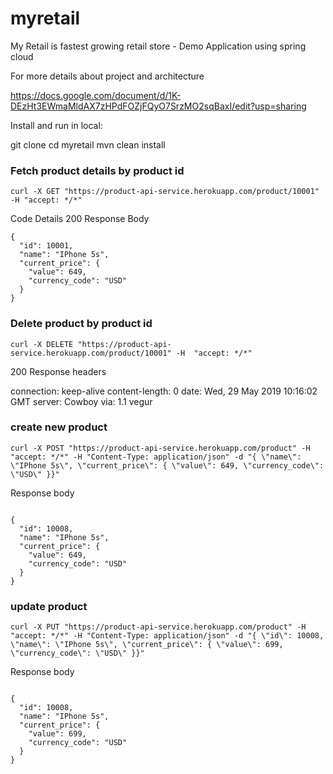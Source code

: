 # myretail
My Retail is fastest growing retail store - Demo Application using spring cloud

For more details about project and architecture

https://docs.google.com/document/d/1K-DEzHt3EWmaMldAX7zHPdFOZjFQyO7SrzMO2sqBaxI/edit?usp=sharing

Install and run in local:

git clone 
cd myretail
mvn clean install





### Fetch product details by product id
```
curl -X GET "https://product-api-service.herokuapp.com/product/10001" -H "accept: */*"
```

Code	Details
200	
Response Body
```
{
  "id": 10001,
  "name": "IPhone 5s",
  "current_price": {
    "value": 649,
    "currency_code": "USD"
  }
}
```

### Delete product by product id

```
curl -X DELETE "https://product-api-service.herokuapp.com/product/10001" -H  "accept: */*"

```

200	
Response headers

 connection: keep-alive  content-length: 0  date: Wed, 29 May 2019 10:16:02 GMT  server: Cowboy  via: 1.1 vegur 

### create new  product

```
curl -X POST "https://product-api-service.herokuapp.com/product" -H "accept: */*" -H "Content-Type: application/json" -d "{ \"name\": \"IPhone 5s\", \"current_price\": { \"value\": 649, \"currency_code\": \"USD\" }}"

```
Response body

```

{
  "id": 10008,
  "name": "IPhone 5s",
  "current_price": {
    "value": 649,
    "currency_code": "USD"
  }
}

```

### update product

```
curl -X PUT "https://product-api-service.herokuapp.com/product" -H "accept: */*" -H "Content-Type: application/json" -d "{ \"id\": 10008, \"name\": \"IPhone 5s\", \"current_price\": { \"value\": 699, \"currency_code\": \"USD\" }}"
```

Response body

```

{
  "id": 10008,
  "name": "IPhone 5s",
  "current_price": {
    "value": 699,
    "currency_code": "USD"
  }
}

```

